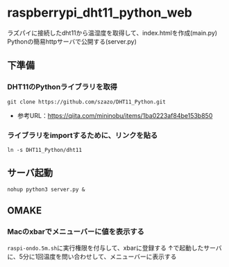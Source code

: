 # raspberrypi_dht11_python_web
ラズパイに接続したdht11から温湿度を取得して、index.htmlを作成(main.py)
Pythonの簡易httpサーバで公開する(server.py)


## 下準備
### DHT11のPythonライブラリを取得
`git clone https://github.com/szazo/DHT11_Python.git`
* 参考URL：https://qiita.com/mininobu/items/1ba0223af84be153b850

### ライブラリをimportするために、リンクを貼る
`ln -s DHT11_Python/dht11`


## サーバ起動
`nohup python3 server.py &`


## OMAKE
### Macのxbarでメニューバーに値を表示する
`raspi-ondo.5m.sh`に実行権限を付与して、xbarに登録する
↑で起動したサーバに、5分に1回温度を問い合わせして、メニューバーに表示する
